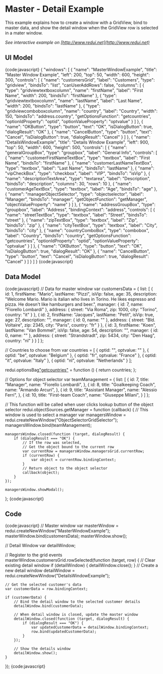 # Master - Detail Example

This example explains how to create a window with a GridView, bind to master data, and show the detail window when the GridView row is selected in a mater window.

_See interactive example on [http://www.redui.net](http://www.redui.net)_

## UI Model

{code:javascript}
{
    "windows": [
        {
            "name": "MasterWindowExample",
            "title": "Master Window Example",
            "left": 200,
            "top": 50,
            "width": 600,
            "height": 300,
            "controls": [
                {
                    "name": "customersGrid",
                    "label": "Customers",
                    "type": "gridview",
                    "bindsTo": "list",
                    "canUserAddRows": false,
                    "columns": [
                        {
                            "type": "gridviewtextboxcolumn",
                            "name": "firstName",
                            "label": "First Name",
                            "width": 200,
                            "bindsTo": "firstName"
                        },
                        {
                            "type": "gridviewtextboxcolumn",
                            "name": "lastName",
                            "label": "Last Name",
                            "width": 200,
                            "bindsTo": "lastName"
                        },
                        {
                            "type": "gridviewcomboboxcolumn",
                            "name": "country",
                            "label": "Country",
                            "width": 150,
                            "bindsTo": "address.country",
                            "getOptionsFunction": "getcountries",
                            "optionIdProperty": "optid",
                            "optionValueProperty": "optvalue"
                        }
                    ]
                },
                {
                    "name": "OKButton",
                    "type": "button",
                    "text": "OK",
                    "isDialogButton": true,
                    "dialogResult": "OK"
                },
                {
                    "name": "CancelButton",
                    "type": "button",
                    "text": "Cancel",
                    "isDialogButton": true,
                    "dialogResult": "Cancel"
                }
            ]
        },
        {
            "name": "DetailsWindowExample",
            "title": "Details Window Example",
            "left": 900,
            "top": 50,
            "width": 600,
            "height": 500,
            "controls": [
                {
                    "name": "generalGroupBox",
                    "type": "groupbox",
                    "label": "General Info",
                    "controls": [
                        {
                            "name": "customerFirstNameTextBox",
                            "type": "textbox",
                            "label": "First Name",
                            "bindsTo": "firstName"
                        },
                        {
                            "name": "customerLastNameTextBox",
                            "type": "textbox",
                            "label": "Last Name",
                            "bindsTo": "lastName"
                        },
                        {
                            "name": "vipCheckBox",
                            "type": "checkbox",
                            "label": "VIP",
                            "bindsTo": "isVip"
                        },
                        {
                            "name": "descriptionTextArea",
                            "type": "textarea",
                            "label": "Description",
                            "bindsTo": "description",
                            "columns": 30,
                            "rows": 10
                        },
                        {
                            "name": "customerAgeTextBox",
                            "type": "textbox",
                            "label": "Age",
                            "bindsTo": "age"
                        },
                        {
                            "name": "managerObjectSelector",
                            "type": "objectselector",
                            "label": "Manager",
                            "bindsTo": "manager",
                            "getObjectFunction": "getManager",
                            "objectValueProperty": "name"
                        }
                    ]
                },
                {
                    "name": "addressGroupBox",
                    "type": "groupbox",
                    "label": "Address",
                    "bindingContext": "address",
                    "controls": [
                        {
                            "name": "streetTextBox",
                            "type": "textbox",
                            "label": "Street",
                            "bindsTo": "street"
                        },
                        {
                            "name": "zipTextBox",
                            "type": "textbox",
                            "label": "Zip",
                            "bindsTo": "zip"
                        },
                        {
                            "name": "cityTextBox",
                            "type": "textbox",
                            "label": "City",
                            "bindsTo": "city"
                        },
                        {
                            "name": "countryComboBox",
                            "type": "combobox",
                            "label": "Country",
                            "bindsTo": "country",
                            "getOptionsFunction": "getcountries",
                            "optionIdProperty": "optid",
                            "optionValueProperty": "optvalue"
                        }
                    ]
                },
                {
                    "name": "OKButton",
                    "type": "button",
                    "text": "OK",
                    "isDialogButton": true,
                    "dialogResult": "OK"
                },
                {
                    "name": "CancelButton",
                    "type": "button",
                    "text": "Cancel",
                    "isDialogButton": true,
                    "dialogResult": "Cancel"
                }
            ]
        }
    ]
}
{code:javascript}

## Data Model

{code:javascript}
// Data for master window
var customersData = {
	list: [
		{
			id: 1,
			firstName: "Mario",
			lastName: "Pizzi",
			isVip: false,
			age: 35,
			description: "Welcome Mario. Mario is italian who lives in Torino. He likes espresso and pizza. He doesn't like hamburgers and beer.",
			manager: { id: 7, name: "Fiorello Lombardi" },
			address: {
				street: "Via Roma",
				zip: 1000,
				city: "Torino",
				country: "it"
			}
		},
		{
			id: 2,
			firstName: "Jacques",
			lastName: "Petit",
			isVip: true,
			age: 27,
			description: "",
			manager: { id: 0, name: "" },
			address: {
				street: "Bld. Voltaire",
				zip: 2345,
				city: "Paris",
				country: "fr"
			}
		},
		{
			id: 3,
			firstName: "Koen",
			lastName: "Van Bommel",
			isVip: false,
			age: 54,
			description: "",
			manager: { id: 0, name: "" },
			address: {
				street: "Strandstradt",
				zip: 5434,
				city: "Den Haag",
				country: "nl"
			}
		}
	]
};

// Countries to choose from
var countries = [
	{ optid: "", optvalue: "" },
	{ optid: "be", optvalue: "Belgium" },
	{ optid: "fr", optvalue: "France" },
	{ optid: "it", optvalue: "Italy" },
	{ optid: "nl", optvalue: "Netherlands" }
];

redui.optionsBag["getcountries"](_getcountries_) = function () {
	return countries;
};

// Options for object selector
var teamManagement = {
	list: [
		{
			id: 7,
			title: "Manager",
			name: "Fiorello Lombardi",
		},
		{
			id: 8,
			title: "Goalkeeping Coach",
			name: "Armando Arcuri",
		},
		{
			id: 9,
			title: "Assistant Manager",
			name: "Alessio Ferri",
		},
		{
			id: 10,
			title: "First-team Coach",
			name: "Giuseppe Milani",
		}
	]
};

// This function will be called when user clicks lookup button of the object selector
redui.objectSources.getManager = function (callback) {
	// This window is used to select a manager
	var managersWindow = redui.createNewWindow("ObjectSelectorGridSelector");
	managersWindow.bind(teamManagement);

	managersWindow.closed(function (target, dialogResult) {
		if (dialogResult === "OK") {
			// If the row was selected,
			// Get the object bound to the current row
			var currentRow = managersWindow.managersGrid.currentRow;
			if (currentRow) {
				var object = currentRow.bindingContext;
			}
			// Return object to the object selector
			callback(object);
		}
	});

	managersWindow.showModal();
};
{code:javascript}

## Code

{code:javascript}
// Master window
var masterWindow = redui.createNewWindow("MasterWindowExample");
masterWindow.bind(customersData);
masterWindow.show();

// Detail Window
var detailWindow;

// Register to the grid events
masterWindow.customersGrid.rowSelected(function (target, row) {
	// Clear existing detail window
	if (detailWindow) {
		detailWindow.close();
	}
	// Create a new detail window
	detailWindow = redui.createNewWindow("DetailsWindowExample");

	// Get the selected customer's data
	var customerData = row.bindingContext;

	if (customerData) {
		// Bind the detail window to the selected customer details
		detailWindow.bind(customerData);

		// When detail window is closed, update the master window
		detailWindow.closed(function (target, dialogResult) {
			if (dialogResult === "OK") {
				var updatedCustomerData = detailWindow.bindingContext;
				row.bind(updatedCustomerData);
			}
		});

		// Show the details window
		detailWindow.show();
	}
});
{code:javascript}